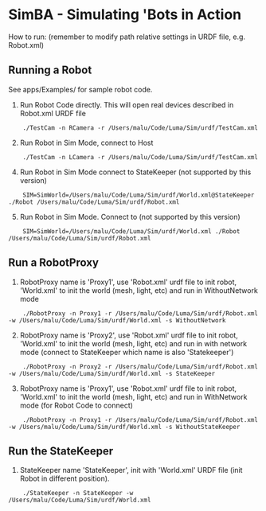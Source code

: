 SimBA - Simulating 'Bots in Action
====================================

How to run: (remember to modify path relative settings in URDF file, e.g. Robot.xml)

Running a Robot
-----------------
See apps/Examples/ for sample robot code.

1. Run Robot Code directly. This will open real devices described in Robot.xml URDF file

```
    ./TestCam -n RCamera -r /Users/malu/Code/Luma/Sim/urdf/TestCam.xml
```

2. Run Robot in Sim Mode, connect to Host

```
    ./TestCam -n LCamera -r /Users/malu/Code/Luma/Sim/urdf/TestCam.xml
```

4. Run Robot in Sim Mode connect to StateKeeper (not supported by this version)

```
    SIM=SimWorld=/Users/malu/Code/Luma/Sim/urdf/World.xml@StateKeeper ./Robot /Users/malu/Code/Luma/Sim/urdf/Robot.xml
```

5. Run Robot in Sim Mode. Connect to (not supported by this version)

```
    SIM=SimWorld=/Users/malu/Code/Luma/Sim/urdf/World.xml ./Robot /Users/malu/Code/Luma/Sim/urdf/Robot.xml
```


Run a RobotProxy					  
-------------------
1. RobotProxy name is 'Proxy1', use 'Robot.xml' urdf file to init robot, 'World.xml' to init the world (mesh, light, etc) and run in WithoutNetwork mode

```
    ./RobotProxy -n Proxy1 -r /Users/malu/Code/Luma/Sim/urdf/Robot.xml -w /Users/malu/Code/Luma/Sim/urdf/World.xml -s WithoutNetwork
```

2. RobotProxy name is 'Proxy2', use 'Robot.xml' urdf file to init robot, 'World.xml' to init the world (mesh, light, etc) and run in with network mode (connect to StateKeeper which name is also 'Statekeeper')

```
    ./RobotProxy -n Proxy2 -r /Users/malu/Code/Luma/Sim/urdf/Robot.xml -w /Users/malu/Code/Luma/Sim/urdf/World.xml -s StateKeeper
```

3. RobotProxy name is 'Proxy1', use 'Robot.xml' urdf file to init robot, 'World.xml' to init the world (mesh, light, etc) and run in WithNetwork mode (for Robot Code to connect)

```
    ./RobotProxy -n Proxy1 -r /Users/malu/Code/Luma/Sim/urdf/Robot.xml -w /Users/malu/Code/Luma/Sim/urdf/World.xml -s WithoutStateKeeper
```


Run the StateKeeper
--------------------
1. StateKeeper name 'StateKeeper', init with 'World.xml' URDF file (init Robot in different position).

```
    ./StateKeeper -n StateKeeper -w /Users/malu/Code/Luma/Sim/urdf/World.xml
```
